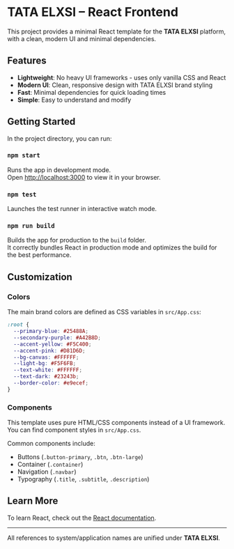 # TATA ELXSI – React Frontend

This project provides a minimal React template for the **TATA ELXSI** platform, with a clean, modern UI and minimal dependencies.

## Features

- **Lightweight**: No heavy UI frameworks - uses only vanilla CSS and React
- **Modern UI**: Clean, responsive design with TATA ELXSI brand styling
- **Fast**: Minimal dependencies for quick loading times
- **Simple**: Easy to understand and modify

## Getting Started

In the project directory, you can run:

### `npm start`

Runs the app in development mode.  
Open [http://localhost:3000](http://localhost:3000) to view it in your browser.

### `npm test`

Launches the test runner in interactive watch mode.

### `npm run build`

Builds the app for production to the `build` folder.  
It correctly bundles React in production mode and optimizes the build for the best performance.

## Customization

### Colors

The main brand colors are defined as CSS variables in `src/App.css`:

```css
:root {
  --primary-blue: #25488A;
  --secondary-purple: #A42B8D;
  --accent-yellow: #F5C400;
  --accent-pink: #D81D6D;
  --bg-canvas: #FFFFFF;
  --light-bg: #F5F6FB;
  --text-white: #FFFFFF;
  --text-dark: #23243b;
  --border-color: #e9ecef;
}
```

### Components

This template uses pure HTML/CSS components instead of a UI framework. You can find component styles in `src/App.css`. 

Common components include:
- Buttons (`.button-primary`, `.btn`, `.btn-large`)
- Container (`.container`)
- Navigation (`.navbar`)
- Typography (`.title`, `.subtitle`, `.description`)

## Learn More

To learn React, check out the [React documentation](https://reactjs.org/).

---

All references to system/application names are unified under **TATA ELXSI**.
